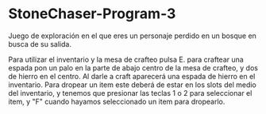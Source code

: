 # StoneChaser-Program-3

Juego de exploración en el que eres un personaje perdido en un bosque en busca de su salida.

Para utilizar el inventario y la mesa de crafteo pulsa E. para craftear una espada pon un palo en la parte de abajo centro de la mesa de crafteo, y dos de hierro en el centro.
Al darle a craft aparecerá una espada de hierro en el inventario. Para dropear un item este deberá de estar en los slots del medio del inventario, y tenemos que presionar
las teclas 1 o 2 para seleccionar el item, y "F" cuando hayamos seleccionado un item para dropearlo.
